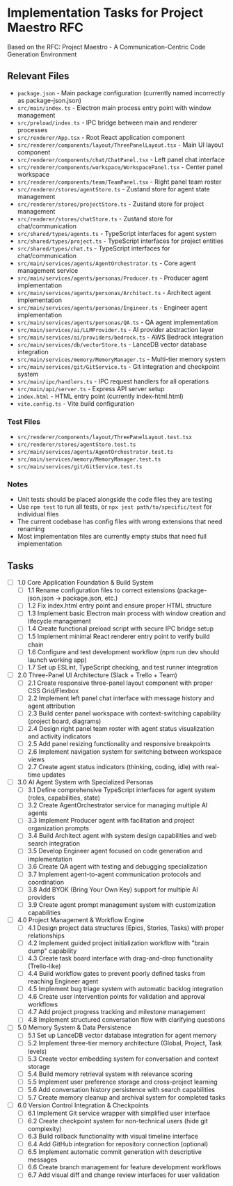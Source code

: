 # Implementation Tasks for Project Maestro RFC

Based on the RFC: Project Maestro - A Communication-Centric Code Generation Environment

## Relevant Files

- `package.json` - Main package configuration (currently named incorrectly as package-json.json)
- `src/main/index.ts` - Electron main process entry point with window management
- `src/preload/index.ts` - IPC bridge between main and renderer processes
- `src/renderer/App.tsx` - Root React application component
- `src/renderer/components/layout/ThreePanelLayout.tsx` - Main UI layout component
- `src/renderer/components/chat/ChatPanel.tsx` - Left panel chat interface
- `src/renderer/components/workspace/WorkspacePanel.tsx` - Center panel workspace
- `src/renderer/components/team/TeamPanel.tsx` - Right panel team roster
- `src/renderer/stores/agentStore.ts` - Zustand store for agent state management
- `src/renderer/stores/projectStore.ts` - Zustand store for project management
- `src/renderer/stores/chatStore.ts` - Zustand store for chat/communication
- `src/shared/types/agents.ts` - TypeScript interfaces for agent system
- `src/shared/types/project.ts` - TypeScript interfaces for project entities
- `src/shared/types/chat.ts` - TypeScript interfaces for chat/communication
- `src/main/services/agents/AgentOrchestrator.ts` - Core agent management service
- `src/main/services/agents/personas/Producer.ts` - Producer agent implementation
- `src/main/services/agents/personas/Architect.ts` - Architect agent implementation
- `src/main/services/agents/personas/Engineer.ts` - Engineer agent implementation
- `src/main/services/agents/personas/QA.ts` - QA agent implementation
- `src/main/services/ai/LLMProvider.ts` - AI provider abstraction layer
- `src/main/services/ai/providers/bedrock.ts` - AWS Bedrock integration
- `src/main/services/db/vectorStore.ts` - LanceDB vector database integration
- `src/main/services/memory/MemoryManager.ts` - Multi-tier memory system
- `src/main/services/git/GitService.ts` - Git integration and checkpoint system
- `src/main/ipc/handlers.ts` - IPC request handlers for all operations
- `src/main/api/server.ts` - Express API server setup
- `index.html` - HTML entry point (currently index-html.html)
- `vite.config.ts` - Vite build configuration

### Test Files
- `src/renderer/components/layout/ThreePanelLayout.test.tsx`
- `src/renderer/stores/agentStore.test.ts`
- `src/main/services/agents/AgentOrchestrator.test.ts`
- `src/main/services/memory/MemoryManager.test.ts`
- `src/main/services/git/GitService.test.ts`

### Notes

- Unit tests should be placed alongside the code files they are testing
- Use `npm test` to run all tests, or `npx jest path/to/specific/test` for individual files
- The current codebase has config files with wrong extensions that need renaming
- Most implementation files are currently empty stubs that need full implementation

## Tasks

- [ ] 1.0 Core Application Foundation & Build System
  - [ ] 1.1 Rename configuration files to correct extensions (package-json.json → package.json, etc.)
  - [ ] 1.2 Fix index.html entry point and ensure proper HTML structure
  - [ ] 1.3 Implement basic Electron main process with window creation and lifecycle management
  - [ ] 1.4 Create functional preload script with secure IPC bridge setup
  - [ ] 1.5 Implement minimal React renderer entry point to verify build chain
  - [ ] 1.6 Configure and test development workflow (npm run dev should launch working app)
  - [ ] 1.7 Set up ESLint, TypeScript checking, and test runner integration

- [ ] 2.0 Three-Panel UI Architecture (Slack + Trello + Team)
  - [ ] 2.1 Create responsive three-panel layout component with proper CSS Grid/Flexbox
  - [ ] 2.2 Implement left panel chat interface with message history and agent attribution
  - [ ] 2.3 Build center panel workspace with context-switching capability (project board, diagrams)
  - [ ] 2.4 Design right panel team roster with agent status visualization and activity indicators
  - [ ] 2.5 Add panel resizing functionality and responsive breakpoints
  - [ ] 2.6 Implement navigation system for switching between workspace views
  - [ ] 2.7 Create agent status indicators (thinking, coding, idle) with real-time updates

- [ ] 3.0 AI Agent System with Specialized Personas
  - [ ] 3.1 Define comprehensive TypeScript interfaces for agent system (roles, capabilities, state)
  - [ ] 3.2 Create AgentOrchestrator service for managing multiple AI agents
  - [ ] 3.3 Implement Producer agent with facilitation and project organization prompts
  - [ ] 3.4 Build Architect agent with system design capabilities and web search integration
  - [ ] 3.5 Develop Engineer agent focused on code generation and implementation
  - [ ] 3.6 Create QA agent with testing and debugging specialization
  - [ ] 3.7 Implement agent-to-agent communication protocols and coordination
  - [ ] 3.8 Add BYOK (Bring Your Own Key) support for multiple AI providers
  - [ ] 3.9 Create agent prompt management system with customization capabilities

- [ ] 4.0 Project Management & Workflow Engine
  - [ ] 4.1 Design project data structures (Epics, Stories, Tasks) with proper relationships
  - [ ] 4.2 Implement guided project initialization workflow with "brain dump" capability
  - [ ] 4.3 Create task board interface with drag-and-drop functionality (Trello-like)
  - [ ] 4.4 Build workflow gates to prevent poorly defined tasks from reaching Engineer agent
  - [ ] 4.5 Implement bug triage system with automatic backlog integration
  - [ ] 4.6 Create user intervention points for validation and approval workflows
  - [ ] 4.7 Add project progress tracking and milestone management
  - [ ] 4.8 Implement structured conversation flow with clarifying questions

- [ ] 5.0 Memory System & Data Persistence
  - [ ] 5.1 Set up LanceDB vector database integration for agent memory
  - [ ] 5.2 Implement three-tier memory architecture (Global, Project, Task levels)
  - [ ] 5.3 Create vector embedding system for conversation and context storage
  - [ ] 5.4 Build memory retrieval system with relevance scoring
  - [ ] 5.5 Implement user preference storage and cross-project learning
  - [ ] 5.6 Add conversation history persistence with search capabilities
  - [ ] 5.7 Create memory cleanup and archival system for completed tasks

- [ ] 6.0 Version Control Integration & Checkpoints
  - [ ] 6.1 Implement Git service wrapper with simplified user interface
  - [ ] 6.2 Create checkpoint system for non-technical users (hide git complexity)
  - [ ] 6.3 Build rollback functionality with visual timeline interface
  - [ ] 6.4 Add GitHub integration for repository connection (optional)
  - [ ] 6.5 Implement automatic commit generation with descriptive messages
  - [ ] 6.6 Create branch management for feature development workflows
  - [ ] 6.7 Add visual diff and change review interfaces for user validation